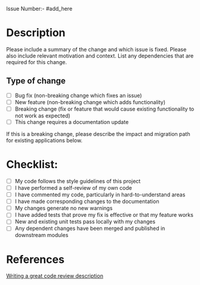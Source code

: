 Issue Number:- #add_here

# Description

Please include a summary of the change and which issue is fixed. Please also include relevant motivation and context. List any dependencies that are required for this change.

## Type of change

- [ ] Bug fix (non-breaking change which fixes an issue)
- [ ] New feature (non-breaking change which adds functionality)
- [ ] Breaking change (fix or feature that would cause existing functionality to not work as expected)
- [ ] This change requires a documentation update

If this is a breaking change, please describe the impact and migration path for existing applications below.

# Checklist:

- [ ] My code follows the style guidelines of this project
- [ ] I have performed a self-review of my own code
- [ ] I have commented my code, particularly in hard-to-understand areas
- [ ] I have made corresponding changes to the documentation
- [ ] My changes generate no new warnings
- [ ] I have added tests that prove my fix is effective or that my feature works
- [ ] New and existing unit tests pass locally with my changes
- [ ] Any dependent changes have been merged and published in downstream modules

# References

[Writing a great code review description](https://www.pullrequest.com/blog/writing-a-great-pull-request-description/)
